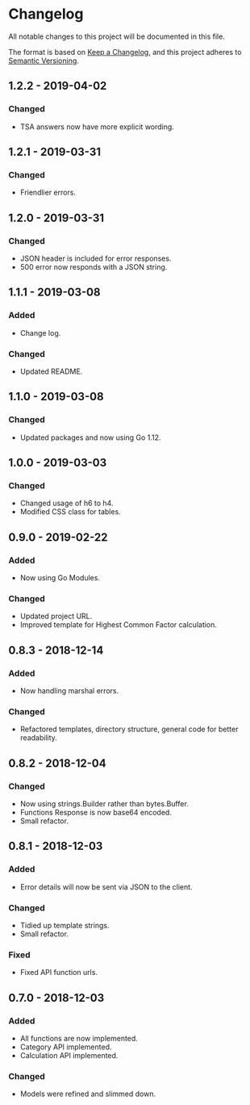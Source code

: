 # Changelog

All notable changes to this project will be documented in this file.

The format is based on [Keep a Changelog](https://keepachangelog.com/en/1.0.0/),
and this project adheres to [Semantic Versioning](https://semver.org/spec/v2.0.0.html).

## 1.2.2 - 2019-04-02

### Changed

- TSA answers now have more explicit wording.

## 1.2.1 - 2019-03-31

### Changed

- Friendlier errors.

## 1.2.0 - 2019-03-31

### Changed

- JSON header is included for error responses.
- 500 error now responds with a JSON string.

## 1.1.1 - 2019-03-08

### Added

- Change log.

### Changed

- Updated README.

## 1.1.0 - 2019-03-08

### Changed

- Updated packages and now using Go 1.12.

## 1.0.0 - 2019-03-03

### Changed

- Changed usage of h6 to h4.
- Modified CSS class for tables.

## 0.9.0 - 2019-02-22

### Added

- Now using Go Modules.

### Changed

- Updated project URL.
- Improved template for Highest Common Factor calculation.

## 0.8.3 - 2018-12-14

### Added

- Now handling marshal errors.

### Changed

- Refactored templates, directory structure, general code for better readability.

## 0.8.2 - 2018-12-04

### Changed

- Now using strings.Builder rather than bytes.Buffer.
- Functions Response is now base64 encoded.
- Small refactor.

## 0.8.1 - 2018-12-03

### Added

- Error details will now be sent via JSON to the client.

### Changed

- Tidied up template strings.
- Small refactor.

### Fixed

- Fixed API function urls.

## 0.7.0 - 2018-12-03

### Added

- All functions are now implemented.
- Category API implemented.
- Calculation API implemented.

### Changed

- Models were refined and slimmed down.
